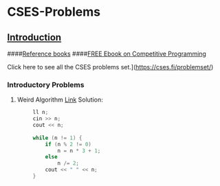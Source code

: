 # CSES-Problems
## [Introduction](https://cses.fi/problemset/text/2433)
####[Reference books](https://cses.fi/book/)
####[FREE Ebook on Competitive Programming](https://cses.fi/book/book.pdf)

Click here to see all the CSES problems set.](https://cses.fi/problemset/)

### Introductory Problems
1. Weird Algorithm
   [Link](https://cses.fi/problemset/task/1068)
   Solution:
   ```cpp
   		ll n;
  		cin >> n;
  		cout << n;
 
  		while (n != 1) {
  			if (n % 2 != 0)
  				n = n * 3 + 1;
  			else
  				n /= 2;
  			cout << " " << n;
  		}
   ```
